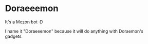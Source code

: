 # Doraeeemon

It's a Mezon bot :D

I name it "Doraeeemon" because it will do anything with Doraemon's gadgets

